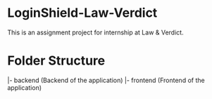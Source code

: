 # LoginShield-Law-Verdict
This is an assignment project for internship at Law &amp; Verdict.

# Folder Structure 
|- backend (Backend of the application)
|- frontend (Frontend of the application)
